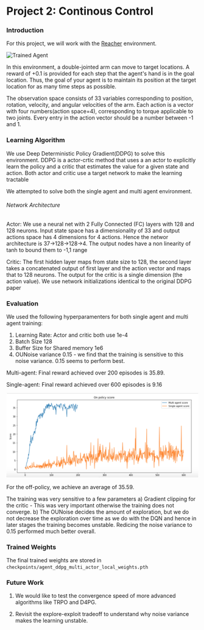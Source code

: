 [//]: # (Image References)

[image1]: https://github.com/choudharydhruv/deepRL-projects-udacity/blob/master/project2_continous_control/plots/demo.gif "Trained Agent"

[image2]: https://github.com/choudharydhruv/deepRL-projects-udacity/blob/master/project2_continous_control/plots/DDPG_rewards.png

# Project 2: Continous Control

### Introduction

For this project, we will work with the [Reacher](https://github.com/Unity-Technologies/ml-agents/blob/master/docs/Learning-Environment-Examples.md#reacher) environment.

![Trained Agent][image1]

In this environment, a double-jointed arm can move to target locations. A reward of +0.1 is provided for each step that the agent's hand is in the goal location. Thus, the goal of your agent is to maintain its position at the target location for as many time steps as possible.

The observation space consists of 33 variables corresponding to position, rotation, velocity, and angular velocities of the arm. Each action is a vector with four numbers(action space=4), corresponding to torque applicable to two joints. Every entry in the action vector should be a number between -1 and 1.

### Learning Algorithm

We use Deep Deterministic Policy Gradient(DDPG) to solve this environment. DDPG is a actor-crtic method that uses a an actor to explicitly learn the policy and a critic that estimates the value for a given state and action. Both actor and critic use a target network to make the learning tractable

We attempted to solve both the single agent and multi agent environment.

###### Network Architecture

Actor: We use a neural net with 2 Fully Connected (FC) layers with 128 and 128 neurons. Input state space has a dimensionality of 33 and output actions space has 4 dimensions for 4 actions. Hence the networ architecture is 37->128->128->4. The output nodes have a non linearity of tanh to bound them to -1,1 range

Critic: 
The first hidden layer maps from state size to 128, the second layer takes a concatenated output of first layer and the action vector and maps that to 128 neurons. The output for the critic is a single dimension (the action value). We use network initializations identical to the original DDPG paper

### Evaluation

We used the following hyperparamenters for both single agent and multi agent training:

1. Learning Rate: Actor and critic both use 1e-4
2. Batch Size 128
3. Buffer Size for Shared memory  1e6
4. OUNoise variance 0.15 - we find that the training is sensitive to this noise variance. 0.15 seems to perform best.

Multi-agent: Final reward achieved over 200 episodes is 35.89.

Single-agent: Final reward achieved over 600 episodes is 9.16

![Plot comparing on-policy rewards][image2]


For the off-policy, we achieve an average of 35.59.

The training was very sensitive to a few parameters
a) Gradient clipping for the critic - This was very important otherwise the training does not converge.
b) The OUNoise decides the amount of exploration, but we do not decrease the exploration over time as we do with the DQN and hence in later stages the training becomes unstable. Redicing the noise variance to 0.15 performed much better overall.


### Trained Weights

The final trained weights are stored in `checkpoints/agent_ddpg_multi_actor_local_weights.pth`

### Future Work

1. We would like to test the convergence speed of more advanced algorithms like TRPO and D4PG.

2. Revisit the explore-exploit tradeoff to understand why noise variance makes the learning unstable.